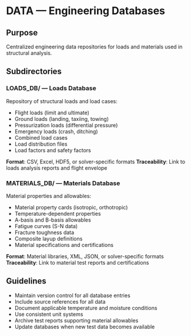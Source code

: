 # DATA — Engineering Databases

## Purpose
Centralized engineering data repositories for loads and materials used in structural analysis.

## Subdirectories

### LOADS_DB/ — Loads Database
Repository of structural loads and load cases:
- Flight loads (limit and ultimate)
- Ground loads (landing, taxiing, towing)
- Pressurization loads (differential pressure)
- Emergency loads (crash, ditching)
- Combined load cases
- Load distribution files
- Load factors and safety factors

**Format**: CSV, Excel, HDF5, or solver-specific formats
**Traceability**: Link to loads analysis reports and flight envelope

### MATERIALS_DB/ — Materials Database
Material properties and allowables:
- Material property cards (isotropic, orthotropic)
- Temperature-dependent properties
- A-basis and B-basis allowables
- Fatigue curves (S-N data)
- Fracture toughness data
- Composite layup definitions
- Material specifications and certifications

**Format**: Material libraries, XML, JSON, or solver-specific formats
**Traceability**: Link to material test reports and certifications

## Guidelines
- Maintain version control for all database entries
- Include source references for all data
- Document applicable temperature and moisture conditions
- Use consistent unit systems
- Archive test reports supporting material allowables
- Update databases when new test data becomes available
